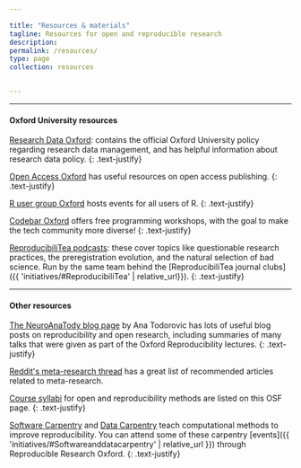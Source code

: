 ```yaml
---

title: "Resources & materials"
tagline: Resources for open and reproducible research
description:
permalink: /resources/
type: page
collection: resources


---
```


---

#### Oxford University resources

[Research Data Oxford](http://researchdata.ox.ac.uk): contains the official
Oxford University policy regarding research data management, and has helpful
information about research data policy.
{: .text-justify}

[Open Access Oxford](http://openaccess.ox.ac.uk) has useful resources on open
access publishing.
{: .text-justify}

[R user group Oxford](https://r-oxford.github.io/) hosts events for all users
of R.
{: .text-justify}

[Codebar Oxford](https://codebar.io/) offers free programming workshops, with
the goal to make the tech community more diverse!
{: .text-justify}

[ReproducibiliTea podcasts](https://soundcloud.com/reproducibilitea): these
cover topics like questionable research practices, the preregistration
evolution, and the natural selection of bad science. Run by the same team behind the [ReproducibiliTea journal clubs]({{ 'initiatives/#ReproducibiliTea' | relative_url}}).
{: .text-justify}

---

#### Other resources

[The NeuroAnaTody blog page](http://neuroanatody.com/) by Ana Todorovic has lots
of useful blog posts on reproducibility and open research, including summaries
of many talks that were given as part of the Oxford Reproducibility lectures.
{: .text-justify}

[Reddit's meta-research thread](https://www.reddit.com/r/metaresearch/) has a
great list of recommended articles related to meta-research.

[Course syllabi](https://osf.io/vkhbt/) for open and reproducibility methods are
listed on this OSF page.
{: .text-justify}

[Software Carpentry](https://software-carpentry.org) and
[Data Carpentry](https://www.datacarpentry.org) teach computational methods to
improve reproducibility. You can attend some of these carpentry [events]({{ 'initiatives/#Softwareanddatacarpentry' | relative_url }}) through Reproducible Research Oxford.
{: .text-justify}
